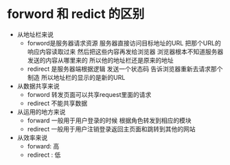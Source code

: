 # forword 和 redict 的区别
- 从地址栏来说 
   - forword是服务器请求资源 服务器直接访问目标地址的URL 把那个URL的响应内容读取过来 然后把这些内容再发给浏览器
   浏览器根本不知道服务器发送的内容从哪里来的 所以他的地址栏还是原来的地址
   - redirect 是服务器端根据逻辑 发送一个状态码 告诉浏览器重新去请求那个制造 所以地址栏的显示的是新的URL
- 从数据共享来说
   - forword 转发页面可以共享request里面的请求
   - redirect 不能共享数据
- 从运用的地方来说 
   - forward 一般用于用户登录的时候 根据角色转发到相应的模块
   - redirect 一般用于用户注销登录返回主页面和跳转到其他的网站
- 从效率来说
   - forward: 高
   - redirect : 低